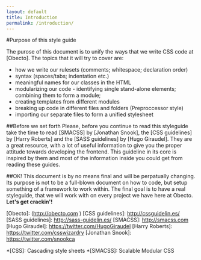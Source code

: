 ```yaml
---
layout: default
title: Introduction
permalink: /introduction/
---
```

#Purpose of this style guide

The purose of this document is to unify the ways that we write CSS code at [Obecto]. The topics that it will try to cover are:

+ how we write our rulesets (comments; whitespace; declaration order)
+ syntax (spaces/tabs; indentation etc.)
+ meaningful names for our classes in the HTML
+ modularizing our code - identifying single stand-alone elements; combining them to form a module;
+ creating templates from different modules
+ breaking up code in different files and folders (Preproccessor style)
+ importing our separate files to form a unified stylesheet

##Before we set forth
Please, before you continue to read this styleguide take the time to read [SMACSS] by [Jonathan Snook], the [CSS guidelines] by [Harry Roberts] and the [SASS guidelines] by [Hugo Giraudel]. They are a great resource, with a lot of useful information to give you the proper attitude towards developing the frontend. This guideline in its core is inspired by them and most of the information inside you could get from reading these guides.

##OK!
This document is by no means final and will be perpatually changing. Its purpose is not to be a full-blown document on how to code, but setup something of a framework to work within. The final goal is to have a real styleguide, that we will work with on every project we have here at Obecto. **Let's get crackin'!**

[Obecto]: (http://obecto.com )
[CSS guidelines]: http://cssguidelin.es/
[SASS guidelines]: http://sass-guidelin.es/
[SMACSS]: http://smacss.com
[Hugo Giraudel]: https://twitter.com/HugoGiraudel
[Harry Roberts]: https://twitter.com/csswizardry
[Jonathan Snook]: https://twitter.com/snookca

*[CSS]: Cascading style sheets
*[SMACSS]: Scalable Modular CSS
